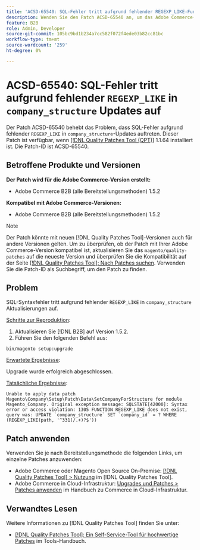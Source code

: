 ```yaml
---
title: 'ACSD-65540: SQL-Fehler tritt aufgrund fehlender REGEXP_LIKE-Funktion in company_structure updates auf'
description: Wenden Sie den Patch ACSD-65540 an, um das Adobe Commerce-Problem zu beheben, bei dem SQL-Fehler aufgrund einer fehlenden REGEXP_LIKE-Funktion in Aktualisierungen der company_structure auftreten.
feature: B2B
role: Admin, Developer
source-git-commit: 105bc9bd1b234a7cc582f072f4ede03b82cc81bc
workflow-type: tm+mt
source-wordcount: '259'
ht-degree: 0%

---
```



# ACSD-65540: SQL-Fehler tritt aufgrund fehlender `REGEXP_LIKE` in `company_structure` Updates auf

Der Patch ACSD-65540 behebt das Problem, dass SQL-Fehler aufgrund fehlender `REGEXP_LIKE` in `company_structure`-Updates auftreten. Dieser Patch ist verfügbar, wenn [[!DNL Quality Patches Tool (QPT)]](/help/tools/quality-patches-tool/quality-patches-tool-to-self-serve-quality-patches.md) 1.1.64 installiert ist. Die Patch-ID ist ACSD-65540.

## Betroffene Produkte und Versionen

**Der Patch wird für die Adobe Commerce-Version erstellt:**

* Adobe Commerce B2B (alle Bereitstellungsmethoden) 1.5.2

**Kompatibel mit Adobe Commerce-Versionen:**

* Adobe Commerce B2B (alle Bereitstellungsmethoden) 1.5.2

>[!NOTE]
>
>Der Patch könnte mit neuen [!DNL Quality Patches Tool]-Versionen auch für andere Versionen gelten. Um zu überprüfen, ob der Patch mit Ihrer Adobe Commerce-Version kompatibel ist, aktualisieren Sie das `magento/quality-patches` auf die neueste Version und überprüfen Sie die Kompatibilität auf der Seite [[!DNL Quality Patches Tool]: Nach Patches suchen](https://experienceleague.adobe.com/tools/commerce-quality-patches/index.html). Verwenden Sie die Patch-ID als Suchbegriff, um den Patch zu finden.

## Problem

SQL-Syntaxfehler tritt aufgrund fehlender `REGEXP_LIKE` in `company_structure` Aktualisierungen auf.

<u>Schritte zur Reproduktion</u>:

1. Aktualisieren Sie [!DNL B2B] auf Version 1.5.2.
1. Führen Sie den folgenden Befehl aus:

```
bin/magento setup:upgrade
```

<u>Erwartete Ergebnisse</u>:

Upgrade wurde erfolgreich abgeschlossen.

<u>Tatsächliche Ergebnisse</u>:

```
Unable to apply data patch Magento\Company\Setup\Patch\Data\SetCompanyForStructure for module Magento_Company. Original exception message: SQLSTATE[42000]: Syntax error or access violation: 1305 FUNCTION REGEXP_LIKE does not exist, query was: UPDATE `company_structure` SET `company_id` = ? WHERE (REGEXP_LIKE(path, '^331(/.+)?$'))
```

## Patch anwenden

Verwenden Sie je nach Bereitstellungsmethode die folgenden Links, um einzelne Patches anzuwenden:

* Adobe Commerce oder Magento Open Source On-Premise: [[!DNL Quality Patches Tool] > Nutzung](/help/tools/quality-patches-tool/usage.md) im [!DNL Quality Patches Tool].
* Adobe Commerce in Cloud-Infrastruktur: [Upgrades und Patches > Patches anwenden](https://experienceleague.adobe.com/docs/commerce-cloud-service/user-guide/develop/upgrade/apply-patches.html) im Handbuch zu Commerce in Cloud-Infrastruktur.

## Verwandtes Lesen

Weitere Informationen zu [!DNL Quality Patches Tool] finden Sie unter:

* [[!DNL Quality Patches Tool]: Ein Self-Service-Tool für hochwertige Patches](/help/tools/quality-patches-tool/quality-patches-tool-to-self-serve-quality-patches.md) im Tools-Handbuch.

